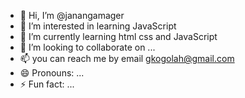 - 👋 Hi, I’m @janangamager
- 👀 I’m interested in learning JavaScript 
- 🌱 I’m currently learning html css and JavaScript 
- 💞️ I’m looking to collaborate on ...
- 📫 you can reach me by email gkogolah@gmail.com
- 😄 Pronouns: ...
- ⚡ Fun fact: ...

<!---
janangamager/janangamager is a ✨ special ✨ repository because its `README.md` (this file) appears on your GitHub profile.
You can click the Preview link to take a look at your changes.
--->
